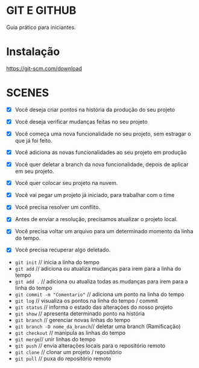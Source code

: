 # GIT E GITHUB
Guia prático para iniciantes.

# Instalação
https://git-scm.com/download

# SCENES

 - [x] Você deseja criar pontos na história da produção do seu projeto

 - [x] Você deseja verificar mudanças feitas no seu projeto

 - [x] Você começa uma nova funcionalidade no seu projeto, sem estragar o que já foi feito.

 - [x] Você adiciona as novas funcionalidades ao seu projeto em produção

 - [x]  Você quer deletar a branch da nova funcionalidade, depois de aplicar em seu projeto.

 - [x] Você quer colocar seu projeto na nuvem.

 - [x] Você vai pegar um projeto já iniciado, para trabalhar com o time

 - [x] Você precisa resolver um conflito.

 - [x] Antes de enviar a resolução, precisamos atualizar o projeto local.

 - [x] Você precisa voltar um arquivo para um determinado momento da linha do tempo.

 - [x] Você precisa recuperar algo deletado.

* `git init` // inicia a linha do tempo
* `git add`  // adiciona ou atualiza mudanças para irem para a linha do tempo
* `git add .` // adiciona ou atualiza todas as mudanças para irem para a linha do tempo
* `git commit -m "Comentario"` // adiciona um ponto na linha do tempo
* `git log` // visualiza os pontos na linha do tempo / commit 
* `git status` // informa o estado das alterações do nosso projeto
* `git show` // apresenta determinado ponto na história
* `git branch` // gerenciar novas linhas do tempo
* `git branch -D nome_da_branch`// deletar uma branch (Ramificação)
* `git checkout` // manipula as linhas do tempo
* `git merge`// unir linhas do tempo
* `git push` // envia alterações locais para o repositório remoto
* `git clone` // clonar um projeto / repositório
* `git pull` // puxa do repositório remoto
